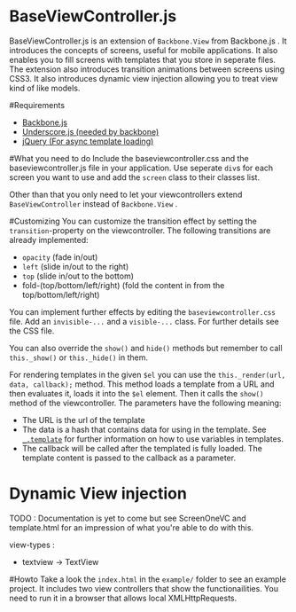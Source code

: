 BaseViewController.js
=====================

BaseViewController.js is an extension of `Backbone.View` from Backbone.js .
It introduces the concepts of screens, useful for mobile applications. It also
enables you to fill screens with templates that you store in seperate files.
The extension also introduces transition animations between screens using CSS3.
It also introduces dynamic view injection allowing you to treat view kind of like
models.

#Requirements
* [Backbone.js](http://backbonejs.org/)
* [Underscore.js (needed by backbone)](http://underscorejs.org/)
* [jQuery (For async template loading)](http://jquery.com/)


#What you need to do
Include the baseviewcontroller.css and the baseviewcontroller.js file in your application.
Use seperate `div`s for each screen you want to use and add the `screen` class to their
classes list.

Other than that you only need to let your viewcontrollers extend `BaseViewController` instead
of `Backbone.View` .

#Customizing
You can customize the transition effect by setting the `transition`-property on the viewcontroller.
The following transitions are already implemented:

* `opacity` (fade in/out)
* `left` (slide in/out to the right)
* `top` (slide in/out to the bottom)
* fold-(top/bottom/left/right) (fold the content in from the top/bottom/left/right)

You can implement further effects by editing the `baseviewcontroller.css` file. Add an `invisible-...`
and a `visible-...` class.  For further details see the CSS file.

You can also override the `show()` and `hide()` methods but remember to call `this._show()` or 
`this._hide()` in them.

For rendering templates in the given `$el` you can use the `this._render(url, data, callback);` method.
This method loads a template from a URL and then evaluates it, loads it into the `$el` element. Then it
calls the `show()` method of the viewcontroller. The parameters have the following meaning:

* The URL is the url of the template
* The data is a hash that contains data for using in the template. See [`_.template`](http://underscorejs.org/#template)
  for further information on how to use variables in templates.
* The callback will be called after the templated is fully loaded. The template content is passed to the callback as a parameter.

# Dynamic View injection

TODO : Documentation is yet to come but see ScreenOneVC and template.html for an
impression of what you're able to do with this.

view-types :
* textview -> TextView



#Howto
Take a look the `index.html` in the `example/` folder to see an example project. It includes two view controllers
that show the functionailities. You need to run it in a browser that allows local XMLHttpRequests.
